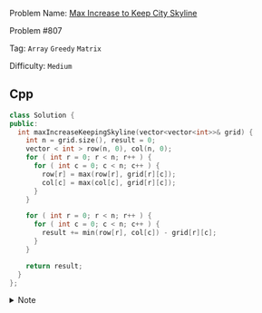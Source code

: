 Problem Name: [Max Increase to Keep City Skyline](https://leetcode.com/problems/max-increase-to-keep-city-skyline/)

Problem #807

Tag: `Array` `Greedy` `Matrix`

Difficulty: `Medium`

## Cpp

```cpp
class Solution {
public:
  int maxIncreaseKeepingSkyline(vector<vector<int>>& grid) {
    int n = grid.size(), result = 0;
    vector < int > row(n, 0), col(n, 0);
    for ( int r = 0; r < n; r++ ) {
      for ( int c = 0; c < n; c++ ) {
        row[r] = max(row[r], grid[r][c]);
        col[c] = max(col[c], grid[r][c]);
      }
    }

    for ( int r = 0; r < n; r++ ) {
      for ( int c = 0; c < n; c++ ) {
        result += min(row[r], col[c]) - grid[r][c];
      }
    }

    return result;
  }
};
```

<details>
  <summary>Note</summary>
  <li>Find max of columns & rows</li>
  <li>Find difference between original value & min of column & row</li>
  <li>Sum the difference</li>
</details>
